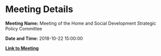 # Meeting Details

**Meeting Name:** Meeting of the Home and Social Development Strategic Policy Committee

**Date and Time:** 2018-10-22 15:00:00

**[Link to Meeting](https://www.limerick.ie/council/whats-on/meeting-home-and-social-development-strategic-policy-committee)**
